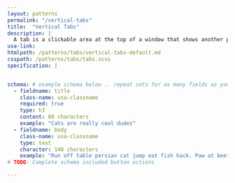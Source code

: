 ```yaml
---
layout: patterns
permalink: "/vertical-tabs"
title:  "Vertical Tabs"
description: |
  A tab is a clickable area at the top of a window that shows another page or area. When a tab is clicked, the tab's contents are shown, and any other open tab is hidden.
usa-link:
htmlpath: /patterns/tabs/vertical-tabs-default.md
csspath: /patterns/tabs/tabs.scss
specification: |


schema: # example schema below .. repeat sets for as many fields as you have
  - fieldname: title
    class-name: usa-classname
    required: true
    type: h3
    content: 80 characters
    example: "Cats are really cool dudes"
  - fieldname: body
    class-name: usa-classname
    type: text
    character: 140 characters
    example: "Run off table persian cat jump eat fish hack. Paw at beetle and eat it before it gets away demand"
# TODO: Complete schema included button actions

---
```

<!--- if extra information is needed for this pattern, write here in Markdown. -->
<!--- to learn markdown format go to https://docs.github.com/en/github/writing-on-github/basic-writing-and-formatting-syntax -->
